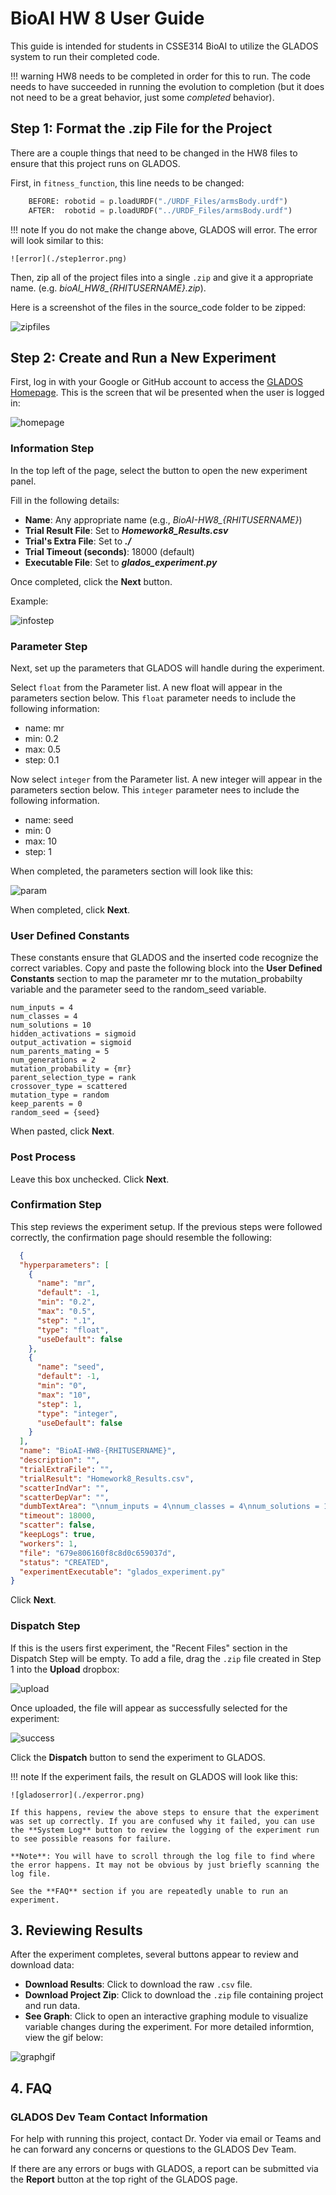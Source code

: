 # BioAI HW 8 User Guide

This guide is intended for students in CSSE314 BioAI to utilize the GLADOS system to run their completed code.

!!! warning
    HW8 needs to be completed in order for this to run. The code needs to have succeeded in running the evolution to completion (but it does not need to be a great behavior, just some *completed* behavior).

## Step 1: Format the .zip File for the Project

There are a couple things that need to be changed in the HW8 files to ensure that this project runs on GLADOS.


First, in `fitness_function`, this line needs to be changed:

```python
    BEFORE: robotid = p.loadURDF("./URDF_Files/armsBody.urdf")
    AFTER:  robotid = p.loadURDF("../URDF_Files/armsBody.urdf")
```

!!! note
    If you do not make the change above, GLADOS will error. The error will look similar to this:

    ![error](./step1error.png)

Then, zip all of the project files into a single `.zip` and give it a appropriate name. (e.g. *bioAI_HW8_{RHITUSERNAME}.zip*).

Here is a screenshot of the files in the source_code folder to be zipped:

![zipfiles](./zipfiles.png)

## Step 2: Create and Run a New Experiment

First, log in with your Google or GitHub account to access the [GLADOS Homepage](https://glados.csse.rose-hulman.edu). This is the screen that wil be presented when the user is logged in:

![homepage](./homepage.png)

### Information Step

In the top left of the page, select the  button to open the new experiment panel.

Fill in the following details:

- **Name**: Any appropriate name (e.g., *BioAI-HW8_{RHITUSERNAME}*)
- **Trial Result File**: Set to ***Homework8\_Results.csv***
- **Trial's Extra File**: Set to ***./***
- **Trial Timeout (seconds)**: 18000 (default)
- **Executable File**: Set to ***glados\_experiment.py***

Once completed, click the **Next** button.

Example:

![infostep](./infostep.png)

### Parameter Step

Next, set up the parameters that GLADOS will handle during the experiment. 

Select `float` from the Parameter list. A new float will appear in the parameters section below. This `float` parameter needs to include the following information:

* name: mr
* min: 0.2
* max: 0.5
* step: 0.1

Now select `integer` from the Parameter list. A new integer will appear in the parameters section below. This `integer` parameter nees to include the following information.

* name: seed
* min: 0
* max: 10
* step: 1

When completed, the parameters section will look like this:

![param](./param.png)

When completed, click **Next**.

### User Defined Constants

These constants ensure that GLADOS and the inserted code recognize the correct variables. Copy and paste the following block into the **User Defined Constants** section to map the parameter mr to the mutation_probabilty variable and the parameter seed to the random_seed variable.

```
num_inputs = 4
num_classes = 4
num_solutions = 10
hidden_activations = sigmoid
output_activation = sigmoid
num_parents_mating = 5
num_generations = 2
mutation_probability = {mr}
parent_selection_type = rank
crossover_type = scattered
mutation_type = random
keep_parents = 0
random_seed = {seed}
```

When pasted, click **Next**.

### Post Process

Leave this box unchecked. Click **Next**.

### Confirmation Step

This step reviews the experiment setup. If the previous steps were followed correctly, the confirmation page should resemble the following:

```json
  {
  "hyperparameters": [
    {
      "name": "mr",
      "default": -1,
      "min": "0.2",
      "max": "0.5",
      "step": ".1",
      "type": "float",
      "useDefault": false
    },
    {
      "name": "seed",
      "default": -1,
      "min": "0",
      "max": "10",
      "step": 1,
      "type": "integer",
      "useDefault": false
    }
  ],
  "name": "BioAI-HW8-{RHITUSERNAME}",
  "description": "",
  "trialExtraFile": "",
  "trialResult": "Homework8_Results.csv",
  "scatterIndVar": "",
  "scatterDepVar": "",
  "dumbTextArea": "\nnum_inputs = 4\nnum_classes = 4\nnum_solutions = 10\nhidden_activations = sigmoid\noutput_activation = sigmoid\nnum_parents_mating = 5\nnum_generations = 2\nmutation_probability = {mr}\nparent_selection_type = rank\ncrossover_type = scattered\nmutation_type = random\nkeep_parents = 0\nrandom_seed = {seed}",
  "timeout": 18000,
  "scatter": false,
  "keepLogs": true,
  "workers": 1,
  "file": "679e806160f8c8d0c659037d",
  "status": "CREATED",
  "experimentExecutable": "glados_experiment.py"
}
```

Click **Next**.

### Dispatch Step

If this is the users first experiment, the "Recent Files" section in the Dispatch Step will be empty. To add a file, drag the `.zip` file created in Step 1 into the **Upload** dropbox:

![upload](./upload.png)

Once uploaded, the file will appear as successfully selected for the experiment:

![success](./uploadedsuccess.png)

Click the **Dispatch** button to send the experiment to GLADOS.

!!! note
    If the experiment fails, the result on GLADOS will look like this:

    ![gladoserror](./experror.png)

    If this happens, review the above steps to ensure that the experiment was set up correctly. If you are confused why it failed, you can use the **System Log** button to review the logging of the experiment run to see possible reasons for failure.

    **Note**: You will have to scroll through the log file to find where the error happens. It may not be obvious by just briefly scanning the log file.

    See the **FAQ** section if you are repeatedly unable to run an experiment.

## 3. Reviewing Results

After the experiment completes, several buttons appear to review and download data:

- **Download Results**: Click to download the raw `.csv` file.
- **Download Project Zip**: Click to download the `.zip` file containing project and run data.
- **See Graph**: Click to open an interactive graphing module to visualize variable changes during the experiment. For more detailed informtion, view the gif below:

![graphgif](./glados_graph_demo.gif)

## 4. FAQ

### GLADOS Dev Team Contact Information

For help with running this project, contact Dr. Yoder via email or Teams and he can forward any concerns or questions to the GLADOS Dev Team.

If there are any errors or bugs with GLADOS, a report can be submitted via the **Report** button at the top right of the GLADOS page.